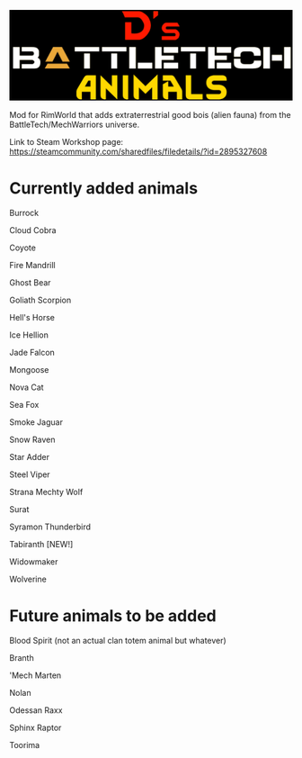 ![](https://github.com/DeeMainiac/DsBattleTechAnimals/blob/main/About/Preview.png)

 Mod for RimWorld that adds extraterrestrial good bois (alien fauna) from the BattleTech/MechWarriors universe.
 
 Link to Steam Workshop page: https://steamcommunity.com/sharedfiles/filedetails/?id=2895327608
 
# Currently added animals
 
 Burrock
 
 Cloud Cobra
 
 Coyote
 
 Fire Mandrill
 
 Ghost Bear
 
 Goliath Scorpion
 
 Hell's Horse
 
 Ice Hellion
 
 Jade Falcon
 
 Mongoose
 
 Nova Cat
 
 Sea Fox
 
 Smoke Jaguar
 
 Snow Raven
 
 Star Adder
 
 Steel Viper
 
 Strana Mechty Wolf
 
 Surat
 
 Syramon Thunderbird
 
 Tabiranth [NEW!]
 
 Widowmaker
 
 Wolverine

# Future animals to be added

Blood Spirit (not an actual clan totem animal but whatever)

Branth

'Mech Marten

Nolan

Odessan Raxx

Sphinx Raptor

Toorima
